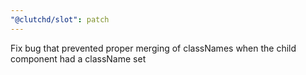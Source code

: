 ```yaml
---
"@clutchd/slot": patch
---
```


Fix bug that prevented proper merging of classNames when the child component had a className set
